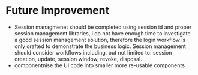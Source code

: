 # Future Improvement

- Session managmenet should be completed using session id and proper session management libraries, i do not have enough time to investigate a good session management solution, therefore the login workflow is only crafted to demonstrate the business logic. Session management should consider workflows including, but not limited to: session creation, update, session window, revoke, disposal.
- componentnise the UI code into smaller more re-usable components
